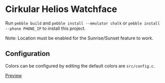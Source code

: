 # Cirkular Helios Watchface

Run `pebble build` and `pebble install --emulator chalk` or `pebble install
--phone PHONE_IP` to install this project.

Note: Location must be enabled for the Sunrise/Sunset feature to work.

## Configuration

Colors can be configured by editing the default colors are `src/config.c`. 

[Preview](http://i.imgur.com/AMWXM7C.png)

